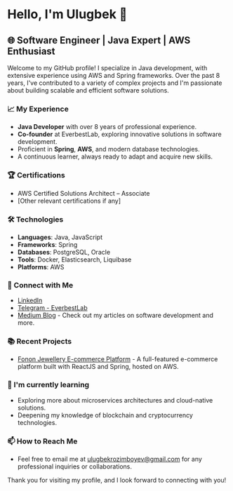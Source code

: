 # Hello, I'm Ulugbek 👋

## 🌐 Software Engineer | Java Expert | AWS Enthusiast

Welcome to my GitHub profile! I specialize in Java development, with extensive experience using AWS and Spring frameworks. Over the past 8 years, I've contributed to a variety of complex projects and I'm passionate about building scalable and efficient software solutions.

### 📈 My Experience

- **Java Developer** with over 8 years of professional experience.
- **Co-founder** at EverbestLab, exploring innovative solutions in software development.
- Proficient in **Spring**, **AWS**, and modern database technologies.
- A continuous learner, always ready to adapt and acquire new skills.

### 🏆 Certifications

- AWS Certified Solutions Architect – Associate
- [Other relevant certifications if any]

### 🛠️ Technologies

- **Languages**: Java, JavaScript
- **Frameworks**: Spring
- **Databases**: PostgreSQL, Oracle
- **Tools**: Docker, Elasticsearch, Liquibase
- **Platforms**: AWS

### 🔗 Connect with Me

- [LinkedIn](www.linkedin.com/in/ulug-bek-komilovich-7a2a1482)
- [Telegram - EverbestLab](https://t.me/ulugbek_bdm)
- [Medium Blog](www.linkedin.com/in/ulug-bek-komilovich-7a2a1482) - Check out my articles on software development and more.

### 📚 Recent Projects

- [Fonon Jewellery E-commerce Platform](https://fononjewellery.com) - A full-featured e-commerce platform built with ReactJS and Spring, hosted on AWS.

### 🌱 I'm currently learning

- Exploring more about microservices architectures and cloud-native solutions.
- Deepening my knowledge of blockchain and cryptocurrency technologies.

### 📫 How to Reach Me

- Feel free to email me at [ulugbekrozimboyev@gmail.com](mailto:ulugbekrozimboyev@gmail.com) for any professional inquiries or collaborations.

Thank you for visiting my profile, and I look forward to connecting with you!

